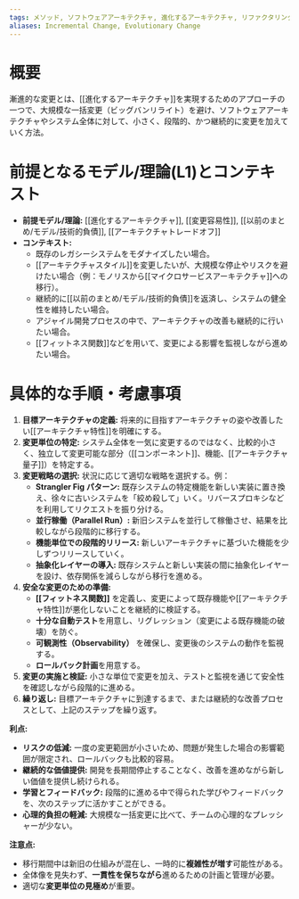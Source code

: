 ```yaml
---
tags: メソッド, ソフトウェアアーキテクチャ, 進化するアーキテクチャ, リファクタリング, マイグレーション
aliases: Incremental Change, Evolutionary Change
---
```


# 概要
漸進的な変更とは、[[進化するアーキテクチャ]]を実現するためのアプローチの一つで、大規模な一括変更（ビッグバンリライト）を避け、ソフトウェアアーキテクチャやシステム全体に対して、小さく、段階的、かつ継続的に変更を加えていく方法。

# 前提となるモデル/理論(L1)とコンテキスト
* **前提モデル/理論:** [[進化するアーキテクチャ]], [[変更容易性]], [[以前のまとめ/モデル/技術的負債]], [[アーキテクチャトレードオフ]]
* **コンテキスト:**
    * 既存のレガシーシステムをモダナイズしたい場合。
    * [[アーキテクチャスタイル]]を変更したいが、大規模な停止やリスクを避けたい場合（例：モノリスから[[マイクロサービスアーキテクチャ]]への移行）。
    * 継続的に[[以前のまとめ/モデル/技術的負債]]を返済し、システムの健全性を維持したい場合。
    * アジャイル開発プロセスの中で、アーキテクチャの改善も継続的に行いたい場合。
    * [[フィットネス関数]]などを用いて、変更による影響を監視しながら進めたい場合。

# 具体的な手順・考慮事項
1.  **目標アーキテクチャの定義:** 将来的に目指すアーキテクチャの姿や改善したい[[アーキテクチャ特性]]を明確にする。
2.  **変更単位の特定:** システム全体を一気に変更するのではなく、比較的小さく、独立して変更可能な部分（[[コンポーネント]]、機能、[[アーキテクチャ量子]]）を特定する。
3.  **変更戦略の選択:** 状況に応じて適切な戦略を選択する。例：
    * **Strangler Fig パターン:** 既存システムの特定機能を新しい実装に置き換え、徐々に古いシステムを「絞め殺して」いく。リバースプロキシなどを利用してリクエストを振り分ける。
    * **並行稼働（Parallel Run）:** 新旧システムを並行して稼働させ、結果を比較しながら段階的に移行する。
    * **機能単位での段階的リリース:** 新しいアーキテクチャに基づいた機能を少しずつリリースしていく。
    * **抽象化レイヤーの導入:** 既存システムと新しい実装の間に抽象化レイヤーを設け、依存関係を減らしながら移行を進める。
4.  **安全な変更のための準備:**
    * **[[フィットネス関数]]** を定義し、変更によって既存機能や[[アーキテクチャ特性]]が悪化しないことを継続的に検証する。
    * **十分な自動テスト**を用意し、リグレッション（変更による既存機能の破壊）を防ぐ。
    * **可観測性（Observability）** を確保し、変更後のシステムの動作を監視する。
    * **ロールバック計画**を用意する。
5.  **変更の実施と検証:** 小さな単位で変更を加え、テストと監視を通じて安全性を確認しながら段階的に進める。
6.  **繰り返し:** 目標アーキテクチャに到達するまで、または継続的な改善プロセスとして、上記のステップを繰り返す。

**利点:**
* **リスクの低減:** 一度の変更範囲が小さいため、問題が発生した場合の影響範囲が限定され、ロールバックも比較的容易。
* **継続的な価値提供:** 開発を長期間停止することなく、改善を進めながら新しい価値を提供し続けられる。
* **学習とフィードバック:** 段階的に進める中で得られた学びやフィードバックを、次のステップに活かすことができる。
* **心理的負担の軽減:** 大規模な一括変更に比べて、チームの心理的なプレッシャーが少ない。

**注意点:**
* 移行期間中は新旧の仕組みが混在し、一時的に**複雑性が増す**可能性がある。
* 全体像を見失わず、**一貫性を保ちながら**進めるための計画と管理が必要。
* 適切な**変更単位の見極め**が重要。